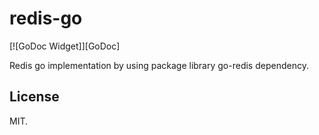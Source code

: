 # redis-go

[![GoDoc Widget]][GoDoc]

Redis go implementation by using package library go-redis dependency.

## License
MIT.